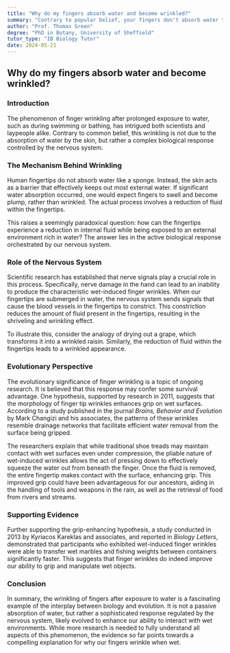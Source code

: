 ```yaml
---
title: "Why do my fingers absorb water and become wrinkled?"
summary: "Contrary to popular belief, your fingers don't absorb water to wrinkle. Instead, nerve signals cause blood vessel constriction, reducing fluid in fingertips and causing them to wrinkle. This response likely evolved to improve grip in wet conditions, aiding in tool handling and retrieving food from water."
author: "Prof. Thomas Green"
degree: "PhD in Botany, University of Sheffield"
tutor_type: "IB Biology Tutor"
date: 2024-05-21
---
```


## Why do my fingers absorb water and become wrinkled?

### Introduction
The phenomenon of finger wrinkling after prolonged exposure to water, such as during swimming or bathing, has intrigued both scientists and laypeople alike. Contrary to common belief, this wrinkling is not due to the absorption of water by the skin, but rather a complex biological response controlled by the nervous system.

### The Mechanism Behind Wrinkling
Human fingertips do not absorb water like a sponge. Instead, the skin acts as a barrier that effectively keeps out most external water. If significant water absorption occurred, one would expect fingers to swell and become plump, rather than wrinkled. The actual process involves a reduction of fluid within the fingertips.

This raises a seemingly paradoxical question: how can the fingertips experience a reduction in internal fluid while being exposed to an external environment rich in water? The answer lies in the active biological response orchestrated by our nervous system. 

### Role of the Nervous System
Scientific research has established that nerve signals play a crucial role in this process. Specifically, nerve damage in the hand can lead to an inability to produce the characteristic wet-induced finger wrinkles. When our fingertips are submerged in water, the nervous system sends signals that cause the blood vessels in the fingertips to constrict. This constriction reduces the amount of fluid present in the fingertips, resulting in the shriveling and wrinkling effect. 

To illustrate this, consider the analogy of drying out a grape, which transforms it into a wrinkled raisin. Similarly, the reduction of fluid within the fingertips leads to a wrinkled appearance.

### Evolutionary Perspective
The evolutionary significance of finger wrinkling is a topic of ongoing research. It is believed that this response may confer some survival advantage. One hypothesis, supported by research in 2011, suggests that the morphology of finger tip wrinkles enhances grip on wet surfaces. According to a study published in the journal *Brains, Behavior and Evolution* by Mark Changizi and his associates, the patterns of these wrinkles resemble drainage networks that facilitate efficient water removal from the surface being gripped. 

The researchers explain that while traditional shoe treads may maintain contact with wet surfaces even under compression, the pliable nature of wet-induced wrinkles allows the act of pressing down to effectively squeeze the water out from beneath the finger. Once the fluid is removed, the entire fingertip makes contact with the surface, enhancing grip. This improved grip could have been advantageous for our ancestors, aiding in the handling of tools and weapons in the rain, as well as the retrieval of food from rivers and streams.

### Supporting Evidence
Further supporting the grip-enhancing hypothesis, a study conducted in 2013 by Kyriacos Kareklas and associates, and reported in *Biology Letters*, demonstrated that participants who exhibited wet-induced finger wrinkles were able to transfer wet marbles and fishing weights between containers significantly faster. This suggests that finger wrinkles do indeed improve our ability to grip and manipulate wet objects.

### Conclusion
In summary, the wrinkling of fingers after exposure to water is a fascinating example of the interplay between biology and evolution. It is not a passive absorption of water, but rather a sophisticated response regulated by the nervous system, likely evolved to enhance our ability to interact with wet environments. While more research is needed to fully understand all aspects of this phenomenon, the evidence so far points towards a compelling explanation for why our fingers wrinkle when wet.
    